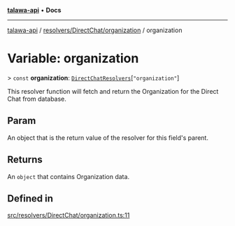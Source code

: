 [**talawa-api**](../../../../README.md) • **Docs**

***

[talawa-api](../../../../modules.md) / [resolvers/DirectChat/organization](../README.md) / organization

# Variable: organization

\> `const` **organization**: [`DirectChatResolvers`](../../../../types/generatedGraphQLTypes/type-aliases/DirectChatResolvers.md)\[`"organization"`\]

This resolver function will fetch and return the Organization for the Direct Chat from database.

## Param

An object that is the return value of the resolver for this field's parent.

## Returns

An `object` that contains Organization data.

## Defined in

[src/resolvers/DirectChat/organization.ts:11](https://github.com/PalisadoesFoundation/talawa-api/blob/790ab2939a7c80eb0ff31afd318f8889a001f225/src/resolvers/DirectChat/organization.ts#L11)
